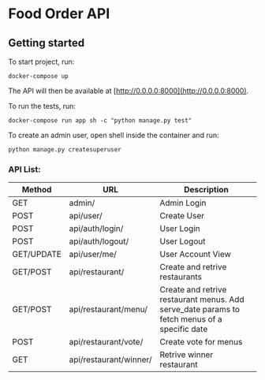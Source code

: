 # Food Order API

## Getting started

To start project, run:

```
docker-compose up
```

The API will then be available at [http://0.0.0.0:8000](http://0.0.0.0:8000).


To run the tests, run:

```
docker-compose run app sh -c "python manage.py test"
```

To create an admin user, open shell inside the container and run:

```
python manage.py createsuperuser
```


### API List:
| Method     | URL                    | Description                                                                                  |
|------------|------------------------|----------------------------------------------------------------------------------------------|
| GET        | admin/                 | Admin Login                                                                                  |
| POST       | api/user/              | Create User                                                                                  |
| POST       | api/auth/login/        | User Login                                                                                   |
| POST       | api/auth/logout/       | User Logout                                                                                  |
| GET/UPDATE | api/user/me/           | User Account View                                                                            |
| GET/POST   | api/restaurant/        | Create and retrive restaurants                                                               |
| GET/POST   | api/restaurant/menu/   | Create and retrive restaurant menus. Add serve_date params to fetch menus of a specific date |
| POST       | api/restaurant/vote/   | Create vote for menus                                                                        |
| GET        | api/restaurant/winner/ | Retrive winner restaurant                                                                    |
